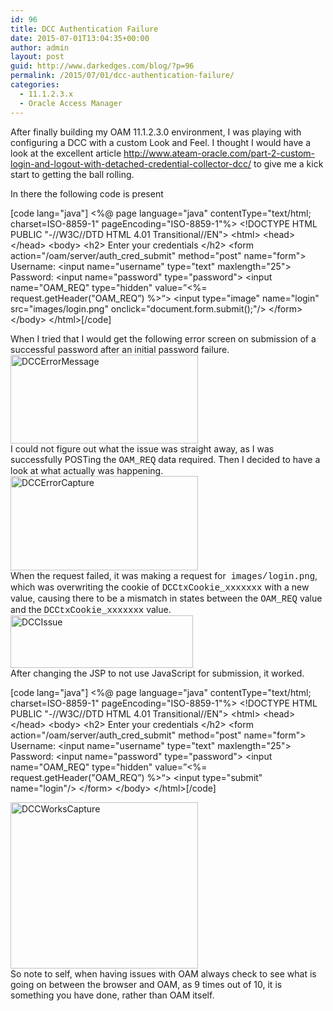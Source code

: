 ```yaml
---
id: 96
title: DCC Authentication Failure
date: 2015-07-01T13:04:35+00:00
author: admin
layout: post
guid: http://www.darkedges.com/blog/?p=96
permalink: /2015/07/01/dcc-authentication-failure/
categories:
  - 11.1.2.3.x
  - Oracle Access Manager
---
```

After finally building my OAM 11.1.2.3.0 environment, I was playing with configuring a DCC with a custom Look and Feel. I thought I would have a look at the excellent article <a href="http://www.ateam-oracle.com/part-2-custom-login-and-logout-with-detached-credential-collector-dcc/">http://www.ateam-oracle.com/part-2-custom-login-and-logout-with-detached-credential-collector-dcc/</a> to give me a kick start to getting the ball rolling.

In there the following code is present

[code lang="java"]
&lt;%@ page language=&quot;java&quot; contentType=&quot;text/html; charset=ISO-8859-1&quot; pageEncoding=&quot;ISO-8859-1&quot;%&gt;
&lt;!DOCTYPE HTML PUBLIC &quot;-//W3C//DTD HTML 4.01 Transitional//EN&quot;&gt;
&lt;html&gt;
&lt;head&gt;&lt;/head&gt;
&lt;body&gt;
&lt;h2&gt; Enter your credentials &lt;/h2&gt;
&lt;form action=&quot;/oam/server/auth_cred_submit&quot; method=&quot;post&quot; name=&quot;form&quot;&gt;
Username: &lt;input name=&quot;username&quot; type=&quot;text&quot; maxlength=&quot;25&quot;&gt;
Password: &lt;input name=&quot;password&quot; type=&quot;password&quot;&gt;
&lt;input name=&quot;OAM_REQ&quot; type=&quot;hidden&quot; value=”&lt;%= request.getHeader(&quot;OAM_REQ”) %&gt;“&gt;
&lt;input type=&quot;image&quot; name=&quot;login&quot; src=&quot;images/login.png&quot; onclick=&quot;document.form.submit();&quot;/&gt;
&lt;/form&gt;
&lt;/body&gt;
&lt;/html&gt;[/code]

<div class="line number14 index13 alt1">When I tried that I would get the following error screen on submission of a successful password after an initial password failure.</div>
<div class="line number14 index13 alt1"><a href="http://www.darkedges.com/blog/wp-content/uploads/2015/07/DCCErrorMessage.png"><img class=" size-medium wp-image-107 aligncenter" src="http://www.darkedges.com/blog/wp-content/uploads/2015/07/DCCErrorMessage-300x142.png" alt="DCCErrorMessage" width="300" height="142" /></a></div>
<div class="line number14 index13 alt1"></div>
<div class="line number14 index13 alt1">I could not figure out what the issue was straight away, as I was successfully POSTing the <span style="font-family: 'courier new', courier, monospace;">OAM_REQ</span> data required. Then I decided to have a look at what actually was happening.</div>
<div class="line number14 index13 alt1"><a href="http://www.darkedges.com/blog/wp-content/uploads/2015/07/DCCErrorCapture.png"><img class=" size-medium wp-image-108 aligncenter" src="http://www.darkedges.com/blog/wp-content/uploads/2015/07/DCCErrorCapture-300x151.png" alt="DCCErrorCapture" width="300" height="151" /></a></div>
<div class="line number14 index13 alt1"></div>
<div class="line number14 index13 alt1">When the request failed, it was making a request for  <span style="font-family: 'courier new', courier, monospace;">images/login.png</span>, which was overwriting the cookie of <span style="font-family: 'courier new', courier, monospace;">DCCtxCookie_xxxxxxx</span> with a new value, causing there to be a mismatch in states between the <span style="font-family: 'courier new', courier, monospace;">OAM_REQ</span> value and the <span style="font-family: 'courier new', courier, monospace;">DCCtxCookie_xxxxxxx</span> value.</div>
<div class="line number14 index13 alt1"><a href="http://www.darkedges.com/blog/wp-content/uploads/2015/07/DCCIssue.png"><img class=" size-full wp-image-109 aligncenter" src="http://www.darkedges.com/blog/wp-content/uploads/2015/07/DCCIssue.png" alt="DCCIssue" width="292" height="84" /></a></div>
<div class="line number14 index13 alt1"></div>
<div class="line number14 index13 alt1">After changing the JSP to not use JavaScript for submission, it worked.</div>
<div class="line number14 index13 alt1">

[code lang="java"]
&lt;%@ page language=&quot;java&quot; contentType=&quot;text/html; charset=ISO-8859-1&quot; pageEncoding=&quot;ISO-8859-1&quot;%&gt;
&lt;!DOCTYPE HTML PUBLIC &quot;-//W3C//DTD HTML 4.01 Transitional//EN&quot;&gt;
&lt;html&gt;
&lt;head&gt;&lt;/head&gt;
&lt;body&gt;
&lt;h2&gt; Enter your credentials &lt;/h2&gt;
&lt;form action=&quot;/oam/server/auth_cred_submit&quot; method=&quot;post&quot; name=&quot;form&quot;&gt;
Username: &lt;input name=&quot;username&quot; type=&quot;text&quot; maxlength=&quot;25&quot;&gt;
Password: &lt;input name=&quot;password&quot; type=&quot;password&quot;&gt;
&lt;input name=&quot;OAM_REQ&quot; type=&quot;hidden&quot; value=”&lt;%= request.getHeader(&quot;OAM_REQ”) %&gt;“&gt;
&lt;input type=&quot;submit&quot; name=&quot;login&quot;/&gt;
&lt;/form&gt;
&lt;/body&gt;
&lt;/html&gt;[/code]

</div>
<div class="line number14 index13 alt1"><a href="http://www.darkedges.com/blog/wp-content/uploads/2015/07/DCCWorksCapture.png"><img class=" size-medium wp-image-110 aligncenter" src="http://www.darkedges.com/blog/wp-content/uploads/2015/07/DCCWorksCapture-300x266.png" alt="DCCWorksCapture" width="300" height="266" /></a></div>
<div class="line number14 index13 alt1">So note to self, when having issues with OAM always check to see what is going on between the browser and OAM, as 9 times out of 10, it is something you have done, rather than OAM itself.</div>